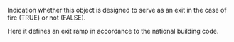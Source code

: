 Indication whether this object is designed to serve as an exit in the case of fire (TRUE) or not (FALSE).


<!-- comment -->


Here it defines an exit ramp in accordance to the national building code.

